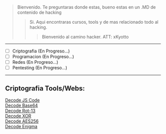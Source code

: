 > Bienvenido. Te preguntaras donde estas, bueno estas en un .MD de contenido de hacking
>> Si. Aqui encontraras cursos, tools y de mas relacionado todo al hacking.
>>> Bienvenido al camino hacker. ATT: xKyotto
___
* [ ] Criptografia (En Progreso...)
* [ ] Programacion (En Progreso...)
* [ ] Redes (En Progreso...)
* [ ] Pentesting (En Progreso...)
___
## Criptografia Tools/Webs:
[Decode JS Code](http://jsnice.org/)<br>
[Decode Base64](https://www.base64decode.org/)<br>
[Decode Rot-13](https://rot13.com/)<br>
[Decode XOR](https://www.browserling.com/tools/xor-decrypt)<br>
[Decode AES256](https://encode-decode.com/aes256-encrypt-online/)<br>
[Decode Enigma](https://cryptii.com/pipes/enigma-decoder)
